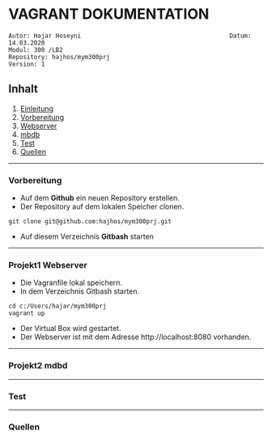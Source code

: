 # VAGRANT DOKUMENTATION
``` 
Autor: Hajar Hoseyni                                         Datum: 14.03.2020
Modul: 300 /LB2                                              Repository: hajhos/mym300prj
Version: 1
```
## Inhalt
1. [Einleitung](#Einleitung)
2. [Vorbereitung](#Vorbereitung)
3. [Webserver](#Webserver)
4. [mbdb](#mbdb)
5. [Test](#Test)
6. [Quellen](#Quellen)
___
### Vorbereitung
- Auf dem **Github** ein neuen Repository erstellen.
- Der Repository auf dem lokalen Speicher clonen.
```
git clone git@github.com:hajhos/mym300prj.git
```
- Auf diesem Verzeichnis **Gitbash** starten
___
### Projekt1 Webserver
- Die Vagranfile lokal speichern. 
- In dem Verzeichnis Gitbash starten.
``` 
cd c:/Users/hajar/mym300prj 
vagrant up 
```
- Der Virtual Box wird gestartet. 
- Der Webserver ist mit dem Adresse http://localhost:8080 vorhanden.
___
### Projekt2 mdbd
___
### Test
___
### Quellen




